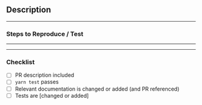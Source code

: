 ## Description

---

### Steps to Reproduce / Test

---

---

### Checklist

- [ ] PR description included
- [ ] `yarn test` passes
- [ ] Relevant documentation is changed or added (and PR referenced)
- [ ] Tests are [changed or added]